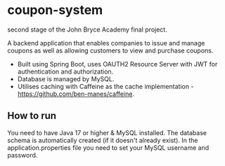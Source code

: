 # coupon-system

second stage of the John Bryce Academy final project.

A backend application that enables companies to issue and manage coupons as well as allowing customers to view and purchase coupons.
* Built using Spring Boot, uses OAUTH2 Resource Server with JWT for authentication and authorization. 
* Database is managed by MySQL.
* Utilises caching with Caffeine as the cache implementation - https://github.com/ben-manes/caffeine.

## How to run

You need to have Java 17 or higher & MySQL installed. 
The database schema is automatically created (if it doesn't already exist).
In the application.properties file you need to set your MySQL username and password.
